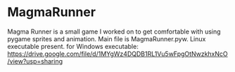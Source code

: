 # MagmaRunner

Magma Runner is a small game I worked on to get comfortable with using pygame sprites and animation.
 Main file is MagmaRunner.pyw.
Linux executable present.
for Windows executable: https://drive.google.com/file/d/1MYgWz4DQDB1RL1Vu5wFpgOtNwzkhxNcO/view?usp=sharing
